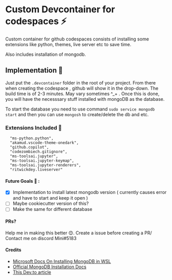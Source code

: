 # Custom Devcontainer for codespaces ⚡

Custom container for github codespaces consists of installing some extensions like python, themes, live server etc to save time. 

Also includes installation of mongodb.

## Implementation 📒
Just put the `.devcontainer` folder in the root of your project. From there when creating the codespace , github will show it in the drop-down.
The build time is of 2-3 minutes. May vary sometimes ^_+ . 
Once this is done, you will have the necesssary stuff installed with mongoDB as the database.

To start the database you need to use command `sudo service mongodb start` and then you can use `mongosh` to create/delete the db and etc.

### Extensions Included 🍪
  ```
    "ms-python.python",
    "akamud.vscode-theme-onedark",
    "github.copilot",
    "codezombiech.gitignore",
    "ms-toolsai.jupyter",
    "ms-toolsai.jupyter-keymap",
    "ms-toolsai.jupyter-renderers",
    "ritwickdey.liveserver"
  ```
  
#### Future Goals 🌟 : 
- [x] Implementation to install latest mongodb version ( currently causes error and have to start and keep it open )
- [ ] Maybe cookiecutter version of this?
- [ ] Make the same for different database

#### PRs?
Help me in making this better 😊. Create a issue before creating a PR/ Contact me on discord Mini#5183

#### Credits
- [Microsoft Docs On Installing MongoDB in WSL](https://docs.microsoft.com/en-us/windows/wsl/tutorials/wsl-database#install-mongodb)
- [Official MongoDB Installation Docs](https://www.mongodb.com/docs/manual/tutorial/install-mongodb-on-ubuntu/)
- [This Dev.to article](https://dev.to/n3wt0n/make-it-perfect-how-to-customize-github-codespaces-2ma4)
